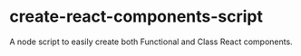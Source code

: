 # create-react-components-script
A node script to easily create both Functional and Class React components. 
